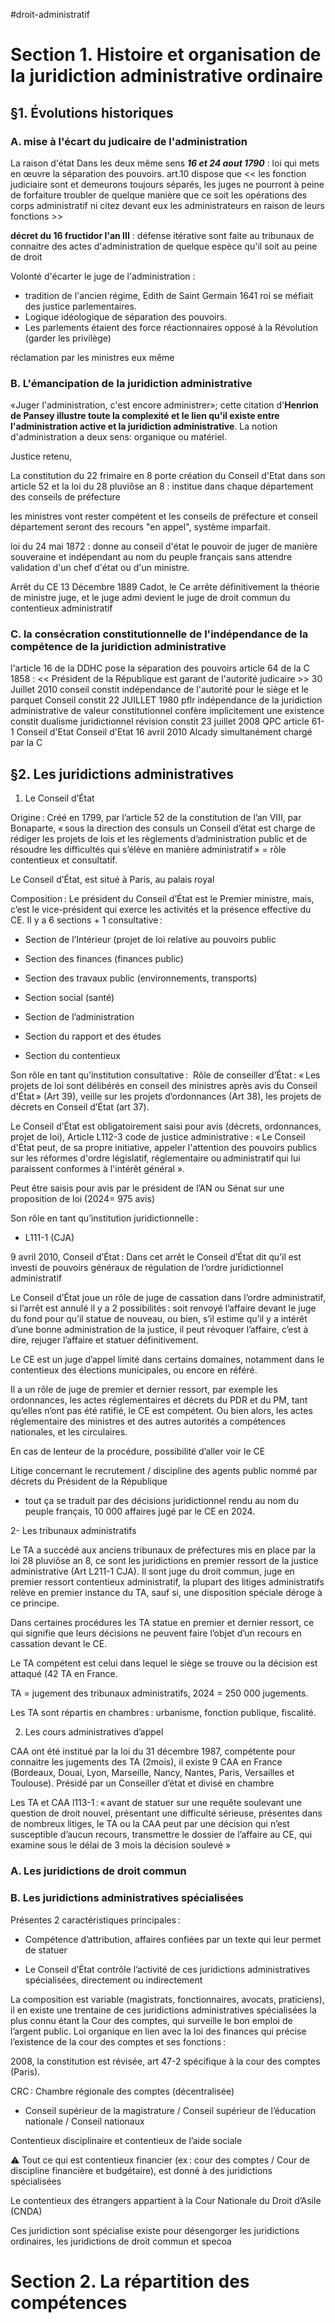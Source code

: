 #droit-administratif 
# Section 1.  Histoire et organisation de la juridiction administrative ordinaire 
## §1. Évolutions historiques
### A. mise à l'écart du judicaire de l'administration
La raison d'état
Dans les deux même sens
***16 et 24 aout 1790*** :  loi qui mets en œuvre la séparation des pouvoirs.
art.10 dispose que << les fonction judiciaire sont et demeurons toujours séparés, les juges ne pourront à peine de forfaiture troubler de quelque manière que ce soit les opérations des corps administratif ni citez devant eux les administrateurs en raison de leurs fonctions >>

**décret du 16 fructidor l'an III** : défense itérative sont faite au tribunaux de connaitre des actes d'administration de quelque espèce qu'il soit au peine de droit

Volonté d'écarter le juge de l'administration : 
- tradition de l'ancien régime, Edith de Saint Germain 1641 roi se méfiait des justice parlementaires.  
- Logique idéologique de séparation des pouvoirs.
- Les parlements étaient des force réactionnaires opposé à la Révolution (garder les privilège)

réclamation par les ministres eux même

### B. L'émancipation de la juridiction administrative
«Juger l'administration, c'est encore administrer»; cette citation d'**Henrion de Pansey illustre toute la complexité et le lien qu'il existe entre l'administration active et la juridiction administrative**. La notion d'administration a deux sens: organique ou matériel.

Justice retenu, 

La constitution du 22 frimaire en 8 porte création du Conseil d'Etat dans son article 52 et la loi du 28 pluviôse an 8 : institue dans chaque département des conseils de préfecture

les ministres vont rester compétent et les conseils de préfecture et conseil département seront des recours "en appel", système imparfait.

loi du 24 mai 1872 : donne au conseil d'état le pouvoir de juger de manière souveraine et indépendant au nom du peuple français sans attendre validation d'un chef d'état ou d'un ministre.

Arrêt du CE 13 Décembre 1889 Cadot, le Ce arrête définitivement la théorie de ministre juge, et le juge admi devient le juge de droit commun du contentieux administratif

### C. la consécration constitutionnelle de l'indépendance de la compétence de la juridiction administrative

l'article 16 de la DDHC pose la séparation des pouvoirs
article 64 de la C 1858 : << Président de la République est garant de l'autorité judicaire >>
30 Juillet 2010 conseil constit indépendance de l'autorité pour le siège et le parquet
Conseil constit 22 JUILLET 1980 pflr indépendance de la juridiction administrative de valeur constitutionnel confère implicitement une existence constit dualisme juridictionnel
révision constit 23 juillet 2008 QPC article 61-1 Conseil d'Etat 
Conseil d'Etat 16 avril 2010 Alcady simultanément chargé par la C 

## §2. Les juridictions administratives


1. Le Conseil d’État  
    

Origine : Créé en 1799, par l’article 52 de la constitution de l’an VIII, par Bonaparte, « sous la direction des consuls un Conseil d’état est charge de rédiger les projets de lois et les règlements d’administration public et de résoudre les difficultés qui s’élève en manière administratif » = rôle contentieux et consultatif. 

Le Conseil d’État, est situé à Paris, au palais royal 

Composition : Le président du Conseil d’État est le Premier ministre, mais, c’est le vice-président qui exerce les activités et la présence effective du CE. Il y a 6 sections + 1 consultative :  

- Section de l’Intérieur (projet de loi relative au pouvoirs public 
    

- Section des finances (finances public) 
    

- Section des travaux public (environnements, transports) 
    

- Section social (santé) 
    

- Section de l’administration  
    

- Section du rapport et des études  
    

- Section du contentieux 
    

Son rôle en tant qu’institution consultative :  Rôle de conseiller d’État : « Les projets de loi sont délibérés en conseil des ministres après avis du Conseil d'État » (Art 39), veille sur les projets d’ordonnances (Art 38), les projets de décrets en Conseil d’État (art 37). 

Le Conseil d’État est obligatoirement saisi pour avis (décrets, ordonnances, projet de loi), Article L112-3 code de justice administrative : « Le Conseil d'État peut, de sa propre initiative, appeler l'attention des pouvoirs publics sur les réformes d'ordre législatif, réglementaire ou administratif qui lui paraissent conformes à l'intérêt général ». 

Peut être saisis pour avis par le président de l’AN ou Sénat sur une proposition de loi (2024= 975 avis) 

Son rôle en tant qu’institution juridictionnelle : 

- L111-1 (CJA)  
    

9 avril 2010, Conseil d’État : Dans cet arrêt le Conseil d’État dit qu’il est investi de pouvoirs généraux de régulation de l‘ordre juridictionnel administratif 

Le Conseil d’État joue un rôle de juge de cassation dans l’ordre administratif, si l’arrêt est annulé il y a 2 possibilités : soit renvoyé l’affaire devant le juge du fond pour qu’il statue de nouveau, ou bien, s’il estime qu’il y a intérêt d’une bonne administration de la justice, il peut révoquer l’affaire, c’est à dire, rejuger l’affaire et statuer définitivement. 

Le CE est un juge d’appel limité dans certains domaines, notamment dans le contentieux des élections municipales, ou encore en référé.  

Il a un rôle de juge de premier et dernier ressort, par exemple les ordonnances, les actes réglementaires et décrets du PDR et du PM, tant qu’elles n’ont pas été ratifié, le CE est compétent. Ou bien alors, les actes réglementaire des ministres et des autres autorités a compétences nationales, et les circulaires. 

En cas de lenteur de la procédure, possibilité d’aller voir le CE 

Litige concernant le recrutement / discipline des agents public nommé par décrets du Président de la République 

- tout ça se traduit par des décisions juridictionnel rendu au nom du peuple français, 10 000 affaires jugé par le CE en 2024.  
    

2- Les tribunaux administratifs  

Le TA a succédé aux anciens tribunaux de préfectures mis en place par la loi 28 pluviôse an 8, ce sont les juridictions en premier ressort de la justice administrative (Art L211-1 CJA). Il sont juge du droit commun, juge en premier ressort contentieux administratif, la plupart des litiges administratifs relève en premier instance du TA, sauf si, une disposition spéciale déroge à ce principe.  

Dans certaines procédures les TA statue en premier et dernier ressort, ce qui signifie que leurs décisions ne peuvent faire l’objet d’un recours en cassation devant le CE. 

Le TA compétent est celui dans lequel le siège se trouve ou la décision est attaqué (42 TA en France. 

TA = jugement des tribunaux administratifs, 2024 = 250 000 jugements. 

Les TA sont répartis en chambres : urbanisme, fonction publique, fiscalité. 

2. Les cours administratives d’appel  
    

CAA ont été institué par la loi du 31 décembre 1987, compétente pour connaitre les jugements des TA (2mois), il existe 9 CAA en France (Bordeaux, Douai, Lyon, Marseille, Nancy, Nantes, Paris, Versailles et Toulouse). Présidé par un Conseiller d’état et divisé en chambre 

Les TA et CAA l113-1 : « avant de statuer sur une requête soulevant une question de droit nouvel, présentant une difficulté sérieuse, présentes dans de nombreux litiges, le TA ou la CAA peut par une décision qui n’est susceptible d’aucun recours, transmettre le dossier de l’affaire au CE, qui examine sous le délai de 3 mois la décision soulevé » 


### A. Les juridictions de droit commun

### B. Les juridictions administratives spécialisées


Présentes 2 caractéristiques principales :  

- Compétence d’attribution, affaires confiées par un texte qui leur permet de statuer 
    

- Le Conseil d’État contrôle l’activité de ces juridictions administratives spécialisées, directement ou indirectement 
    

La composition est variable (magistrats, fonctionnaires, avocats, praticiens), il en existe une trentaine de ces juridictions administratives spécialisées la plus connu étant la Cour des comptes, qui surveille le bon emploi de l’argent public. Loi organique en lien avec la loi des finances qui précise l’existence de la cour des comptes et ses fonctions : 

2008, la constitution est révisée, art 47-2 spécifique à la cour des comptes (Paris). 

CRC : Chambre régionale des comptes (décentralisée) 

- Conseil supérieur de la magistrature / Conseil supérieur de l’éducation nationale / Conseil nationaux  
    

Contentieux disciplinaire et contentieux de l’aide sociale  

⚠️ Tout ce qui est contentieux financier (ex : cour des comptes / Cour de discipline financière et budgétaire), est donné à des juridictions spécialisées 

Le contentieux des étrangers appartient à la Cour Nationale du Droit d’Asile (CNDA)  

Ces juridiction sont spécialise existe pour désengorger les juridictions ordinaires, les juridictions de droit commun et specoa
# Section 2. La répartition des compétences

